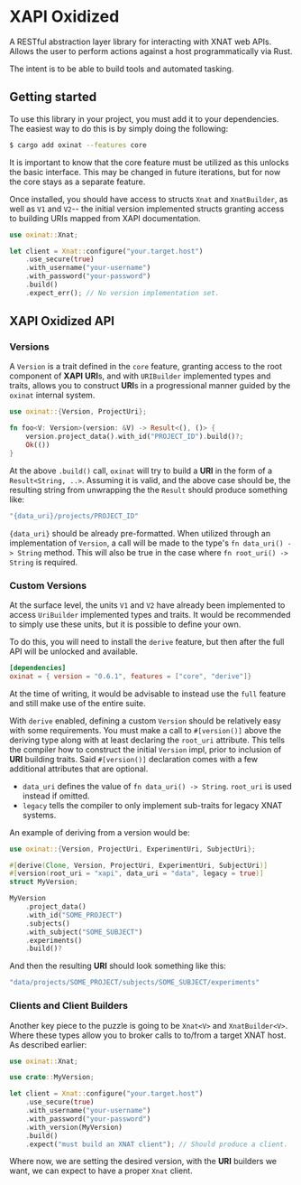 # XAPI Oxidized #
A RESTful abstraction layer library for interacting with XNAT web
APIs. Allows the user to perform actions against a host
programmatically via Rust.

The intent is to be able to build tools and automated tasking.

## Getting started ##
To use this library in your project, you must add it to your
dependencies. The easiest way to do this is by simply doing the
following:

```bash
$ cargo add oxinat --features core
```

It is important to know that the core feature must be utilized as this
unlocks the basic interface. This may be changed in future iterations,
but for now the core stays as a separate feature.

Once installed, you should have access to structs `Xnat` and
`XnatBuilder`, as well as `V1` and `V2`-- the initial version
implemented structs granting access to building URIs mapped from
XAPI documentation.

```rust
use oxinat::Xnat;

let client = Xnat::configure("your.target.host")
    .use_secure(true)
    .with_username("your-username")
    .with_password("your-password")
    .build()
    .expect_err(); // No version implementation set.
```

## XAPI Oxidized API ##

### Versions ###
A `Version` is a trait defined in the `core` feature, granting access
to the root component of **XAPI** **URI**s, and with `URIBuilder`
implemented types and traits, allows you to construct **URI**s in a
progressional manner guided by the `oxinat` internal system.

```rust
use oxinat::{Version, ProjectUri};

fn foo<V: Version>(version: &V) -> Result<(), ()> {
    version.project_data().with_id("PROJECT_ID").build()?;
    Ok(())
}
```

At the above `.build()` call, `oxinat` will try to build a **URI** in
the form of a `Result<String, ..>`. Assuming it is valid, and the
above case should be, the resulting string from unwrapping the the
`Result` should produce something like:

```rust
"{data_uri}/projects/PROJECT_ID"
```

`{data_uri}` should be already pre-formatted. When utilized through
an implementation of `Version`, a call will be made to the type's
`fn data_uri() -> String` method. This will also be true in the case
where `fn root_uri() -> String` is required.

### Custom Versions ###
At the surface level, the units `V1` and `V2` have already been
implemented to access `UriBuilder` implemented types and traits. It
would be recommended to simply use these units, but it is possible
to define your own.

To do this, you will need to install the `derive` feature, but then
after the full API will be unlocked and available.

```toml
[dependencies]
oxinat = { version = "0.6.1", features = ["core", "derive"]}
```

At the time of writing, it would be advisable to instead use the
`full` feature and still make use of the entire suite.

With `derive` enabled, defining a custom `Version` should be
relatively easy with some requirements. You must make a call to
`#[version()]` above the deriving type along with at least declaring
the `root_uri` attribute. This tells the compiler how to construct
the initial `Version` impl, prior to inclusion of **URI** building
traits. Said `#[version()]` declaration comes with a few
additional attributes that are optional.

- `data_uri` defines the value of `fn data_uri() -> String`.
`root_uri` is used instead if omitted.
- `legacy` tells the compiler to only implement sub-traits for legacy
XNAT systems.

An example of deriving from a version would be:

```rust
use oxinat::{Version, ProjectUri, ExperimentUri, SubjectUri};

#[derive(Clone, Version, ProjectUri, ExperimentUri, SubjectUri)]
#[version(root_uri = "xapi", data_uri = "data", legacy = true)]
struct MyVersion;

MyVersion
    .project_data()
    .with_id("SOME_PROJECT")
    .subjects()
    .with_subject("SOME_SUBJECT")
    .experiments()
    .build()?
```

And then the resulting **URI** should look something like this:
```rust
"data/projects/SOME_PROJECT/subjects/SOME_SUBJECT/experiments"
```

### Clients and  Client Builders ###
Another key piece to the puzzle is going to be `Xnat<V>` and
`XnatBuilder<V>`. Where these types allow you to broker calls to
to/from a target XNAT host. As described earlier:

```rust
use oxinat::Xnat;

use crate::MyVersion;

let client = Xnat::configure("your.target.host")
    .use_secure(true)
    .with_username("your-username")
    .with_password("your-password")
    .with_version(MyVersion)
    .build()
    .expect("must build an XNAT client"); // Should produce a client.
```

Where now, we are setting the desired version, with the **URI**
builders we want, we can expect to have a proper `Xnat` client.
